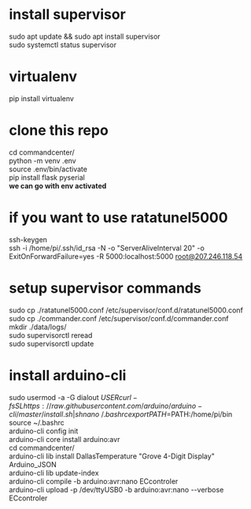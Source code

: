 # install supervisor
sudo apt update && sudo apt install supervisor  
sudo systemctl status supervisor  
# virtualenv
pip install virtualenv  
# clone this repo
cd commandcenter/  
python -m venv .env  
source .env/bin/activate  
pip install flask pyserial  
**we can go with env activated**  
# if you want to use ratatunel5000  
ssh-keygen  
ssh -i /home/pi/.ssh/id_rsa -N  -o "ServerAliveInterval 20" -o ExitOnForwardFailure=yes -R 5000:localhost:5000    root@207.246.118.54  
# setup supervisor commands 
sudo cp ./ratatunel5000.conf /etc/supervisor/conf.d/ratatunel5000.conf  
sudo cp ./commander.conf /etc/supervisor/conf.d/commander.conf  
mkdir ./data/logs/  
sudo supervisorctl reread  
sudo supervisorctl update  

# install arduino-cli  
sudo usermod -a -G dialout $USER  
curl -fsSL https://raw.githubusercontent.com/arduino/arduino-cli/master/install.sh | sh  
nano ~/.bashrc  
export PATH=$PATH:/home/pi/bin  
source ~/.bashrc  
arduino-cli config init  
arduino-cli core install arduino:avr  
cd commandcenter/  
arduino-cli lib install DallasTemperature "Grove 4-Digit Display" Arduino_JSON  
arduino-cli lib update-index  
arduino-cli compile -b arduino:avr:nano ECcontroler  
arduino-cli upload -p /dev/ttyUSB0 -b arduino:avr:nano --verbose ECcontroler  
